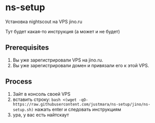 # ns-setup
Установка nightscout на VPS jino.ru

Тут будет какая-то инструкция (а может и не будет)

## Prerequisites
1. Вы уже зарегистрировали VPS на jino.ru.
2. Вы уже зарегистрировали домен и привязали его к этой VPS.

## Process
1. Зайт в консоль своей VPS
2. вставить строку: `bash <(wget -qO- https://raw.githubusercontent.com/justmara/ns-setup/jino/ns-setup.sh)` нажать enter и следовать инструкциям
3. ура, у вас есть найтскаут